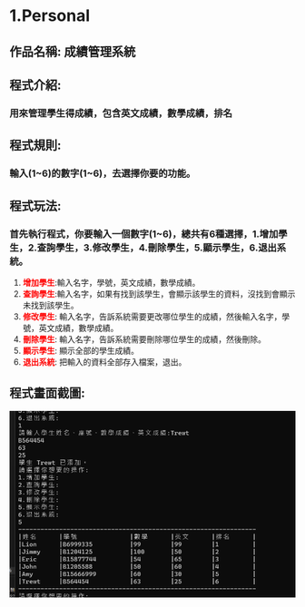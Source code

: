 # 1.Personal

## <b>作品名稱:</b> 成績管理系統
## <b>程式介紹</b>: 
### 用來管理學生得成績，包含英文成績，數學成績，排名
## <b>程式規則:</b>
### 輸入(1~6)的數字(1~6)，去選擇你要的功能。
## <b>程式玩法:</b>
### 首先執行程式，你要輸入一個數字(1~6)，總共有6種選擇，1.增加學生，2.查詢學生，3.修改學生，4.刪除學生，5.顯示學生，6.退出系統。

1. **<font color=#FF0000>增加學生</font>**:輸入名字，學號，英文成績，數學成績。
2. **<font color = red>查詢學生</font>**:輸入名字，如果有找到該學生，會顯示該學生的資料，沒找到會顯示未找到該學生。
3. **<font color = red>修改學生</font>**: 輸入名字，告訴系統需要更改哪位學生的成績，然後輸入名字，學號，英文成績，數學成績。
4. **<font color = red>刪除學生</font>**: 輸入名字，告訴系統需要刪除哪位學生的成績，然後刪除。
5. **<font color = red>顯示學生</font>**: 顯示全部的學生成績。
6. **<font color = red>退出系統</font>**: 把輸入的資料全部存入檔案，退出。

## <b>程式畫面截圖:</b>
![Alt text](https://github.com/jimmyye1118/1.Personal/blob/master/2023-05-07%20124939.png)
